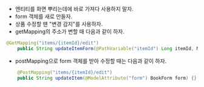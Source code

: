 - 엔티티를 화면 뿌리는데에 바로 가져다 사용하지 말자.
- form 객체를 새로 만들자.
- 상품 수정할 땐 "변경 감지"를 사용하자.
- getMapping의 주소가 변할 때 다음과 같이 하자.

```java
@GetMapping("items/{itemId}/edit")
    public String updateItemForm(@PathVariable("itemId") Long itemId, Model model) {}
```

- postMapping으로 form 객체를 받아 수정할 때는 다음과 같이 하자.

```java
    @PostMapping("items/{itemId}/edit")
    public String updateItem(@ModelAttribute("form") BookForm form) {}

```

